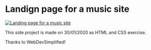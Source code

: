 # Landign page for a music site

<a href="https://landing-page-for-music-site.netlify.app">
        <img src="https://img.shields.io/badge/netlify-%23000000.svg?style=for-the-badge&logo=netlify&logoColor=#00C7B7" 
             alt="Landing page for a music site">
</a>


This side project is made on 30/01/2020 as HTML and CSS exercise.

Thanks to WebDevSimplified!

